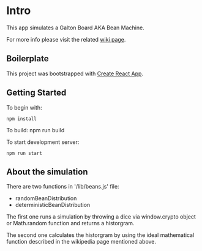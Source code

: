 # Intro

This app simulates a Galton Board AKA Bean Machine. 

For more info please visit the related [wiki page](https://en.wikipedia.org/wiki/Bean_machine).

## Boilerplate
This project was bootstrapped with [Create React App](https://github.com/facebook/create-react-app).

## Getting Started

To begin with:

    npm install

To build:
    npm run build 


To start development server:

    npm run start

## About the simulation
There are two functions in '/lib/beans.js' file:

- randomBeanDistribution
- deterministicBeanDistribution

The first one runs a simulation by throwing a dice via window.crypto object or Math.random function and returns a historgram.

The second one calculates the historgram by using the ideal mathematical function described in the wikipedia page mentioned above. 
